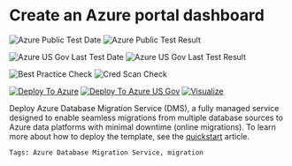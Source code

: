 # Create an Azure portal dashboard
![Azure Public Test Date](https://azurequickstartsservice.blob.core.windows.net/badges/101-azure-database-migration-simple-deploy/PublicLastTestDate.svg)
![Azure Public Test Result](https://azurequickstartsservice.blob.core.windows.net/badges/101-azure-database-migration-simple-deploy/PublicDeployment.svg)

![Azure US Gov Last Test Date](https://azurequickstartsservice.blob.core.windows.net/badges/101-azure-database-migration-simple-deploy/FairfaxLastTestDate.svg)
![Azure US Gov Last Test Result](https://azurequickstartsservice.blob.core.windows.net/badges/101-azure-database-migration-simple-deploy/FairfaxDeployment.svg)

![Best Practice Check](https://azurequickstartsservice.blob.core.windows.net/badges/101-azure-database-migration-simple-deploy/BestPracticeResult.svg)
![Cred Scan Check](https://azurequickstartsservice.blob.core.windows.net/badges/101-azure-database-migration-simple-deploy/CredScanResult.svg)

[![Deploy To Azure](https://raw.githubusercontent.com/fathym-it/azure-quickstart-templates/master/1-CONTRIBUTION-GUIDE/images/deploytoazure.svg?sanitize=true)](https://portal.azure.com/#create/Microsoft.Template/uri/https%3A%2F%2Fraw.githubusercontent.com%2Ffathym-it%2Fazure-quickstart-templates%2Fmaster%2F101-azure-database-migration-simple-deploy%2Fazuredeploy.json)
[![Deploy To Azure US Gov](https://raw.githubusercontent.com/fathym-it/azure-quickstart-templates/master/1-CONTRIBUTION-GUIDE/images/deploytoazuregov.svg?sanitize=true)](https://portal.azure.us/#create/Microsoft.Template/uri/https%3A%2F%2Fraw.githubusercontent.com%2Ffathym-it%2Fazure-quickstart-templates%2Fmaster%2F101-azure-database-migration-simple-deploy%2Fazuredeploy.json)
[![Visualize](https://raw.githubusercontent.com/fathym-it/azure-quickstart-templates/master/1-CONTRIBUTION-GUIDE/images/visualizebutton.svg?sanitize=true)](http://armviz.io/#/?load=https%3A%2F%2Fraw.githubusercontent.com%2Ffathym-it%2Fazure-quickstart-templates%2Fmaster%2F101-azure-database-migration-simple-deploy%2Fazuredeploy.json)

Deploy Azure Database Migration Service (DMS), a fully managed service designed to enable seamless migrations from multiple database sources to Azure data platforms with minimal downtime (online migrations). To learn more about how to deploy the template, see the [quickstart](https://docs.microsoft.com/azure/dms/create-dms-resource-manager-template) article.

`Tags: Azure Database Migration Service, migration`
